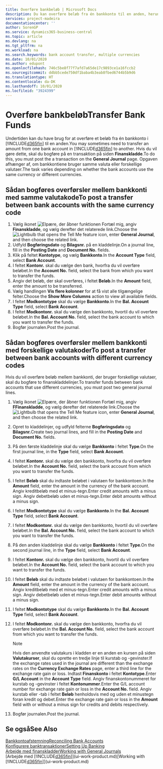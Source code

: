 ```yaml
---
title: Overføre bankbeløb | Microsoft Docs
description: Du kan overføre beløb fra én bankkonto til en anden, herunder forskellige valutaer, ved at bogføre transaktionen i finanskladden.
services: project-madeira
documentationcenter: ''
author: SorenGP
ms.service: dynamics365-business-central
ms.topic: article
ms.devlang: na
ms.tgt_pltfrm: na
ms.workload: na
ms.search.keywords: bank account transfer, multiple currencies
ms.date: 10/01/2020
ms.author: edupont
ms.openlocfilehash: 746c5be8f77f7afd7a65de17c9893ce1a16fccb2
ms.sourcegitcommit: ddbb5cede750df1baba4b3eab8fbed6744b5b9d6
ms.translationtype: HT
ms.contentlocale: da-DK
ms.lasthandoff: 10/01/2020
ms.locfileid: "3924399"
---
```

# <a name="transfer-bank-funds"></a><span data-ttu-id="51072-103">Overføre bankbeløb</span><span class="sxs-lookup"><span data-stu-id="51072-103">Transfer Bank Funds</span></span>
<span data-ttu-id="51072-104">Undertiden kan du have brug for at overføre et beløb fra én bankkonto i [!INCLUDE[d365fin](includes/d365fin_md.md)] til en anden.</span><span class="sxs-lookup"><span data-stu-id="51072-104">You may sometimes need to transfer an amount from one bank account in [!INCLUDE[d365fin](includes/d365fin_md.md)] to another.</span></span> <span data-ttu-id="51072-105">Hvis du vil gøre dette, skal du bogføre på en transaktion på siden **Finanskladde**.</span><span class="sxs-lookup"><span data-stu-id="51072-105">To do this, you must post the a transaction on the **General Journal** page.</span></span> <span data-ttu-id="51072-106">Opgaven afhænger af, om bankkontiene bruger samme valuta eller forskellige valutaer.</span><span class="sxs-lookup"><span data-stu-id="51072-106">The task varies depending on whether the bank accounts use the same currency or different currencies.</span></span>

## <a name="to-post-a-transfer-between-bank-accounts-with-the-same-currency-code"></a><span data-ttu-id="51072-107">Sådan bogføres overførsler mellem bankkonti med samme valutakode</span><span class="sxs-lookup"><span data-stu-id="51072-107">To post a transfer between bank accounts with the same currency code</span></span>
1. <span data-ttu-id="51072-108">Vælg ikonet ![Elpære, der åbner funktionen Fortæl mig](media/ui-search/search_small.png "Fortæl mig, hvad du vil foretage dig"), angiv **Finanskladde**, og vælg derefter det relaterede link.</span><span class="sxs-lookup"><span data-stu-id="51072-108">Choose the ![Lightbulb that opens the Tell Me feature](media/ui-search/search_small.png "Tell me what you want to do") icon, enter **General Journal**, and then choose the related link.</span></span>
2. <span data-ttu-id="51072-109">Udfyld **Bogføringsdato** og **Bilagsnr.** på en kladdelinje.</span><span class="sxs-lookup"><span data-stu-id="51072-109">On a journal line, fill in the **Posting Date** and **Document No.** fields.</span></span>
3. <span data-ttu-id="51072-110">Klik på feltet **Kontotype**, og vælg **Bankkonto**.</span><span class="sxs-lookup"><span data-stu-id="51072-110">In the **Account Type** field, select **Bank Account**.</span></span>
4. <span data-ttu-id="51072-111">I feltet **Kontonr.** skal du vælge den bank, hvorfra du vil overføre beløbet.</span><span class="sxs-lookup"><span data-stu-id="51072-111">In the **Account No.** field, select the bank from which you want to transfer the funds.</span></span>
5. <span data-ttu-id="51072-112">Angiv det beløb, der skal overføres, i feltet **Beløb**.</span><span class="sxs-lookup"><span data-stu-id="51072-112">In the **Amount** field, enter the amount to be transferred.</span></span>
6. <span data-ttu-id="51072-113">Vælg handlingen **Vis flere kolonner** for at få vist alle tilgængelige felter.</span><span class="sxs-lookup"><span data-stu-id="51072-113">Choose the **Show More Columns** action to view all available fields.</span></span>
7. <span data-ttu-id="51072-114">I feltet **Modkontotype** skal du vælge **Bankkonto**.</span><span class="sxs-lookup"><span data-stu-id="51072-114">In the **Bal. Account Type** field, select **Bank Account**.</span></span>
8. <span data-ttu-id="51072-115">I feltet **Modkontonr.** skal du vælge den bankkonto, hvortil du vil overføre beløbet.</span><span class="sxs-lookup"><span data-stu-id="51072-115">In the **Bal. Account No.** field, select the bank account to which you want to transfer the funds.</span></span>
9. <span data-ttu-id="51072-116">Bogfør journalen.</span><span class="sxs-lookup"><span data-stu-id="51072-116">Post the journal.</span></span>

## <a name="to-post-a-transfer-between-bank-accounts-with-different-currency-codes"></a><span data-ttu-id="51072-117">Sådan bogføres overførsler mellem bankkonti med forskellige valutakoder</span><span class="sxs-lookup"><span data-stu-id="51072-117">To post a transfer between bank accounts with different currency codes</span></span>
<span data-ttu-id="51072-118">Hvis du vil overføre beløb mellem bankkonti, der bruger forskellige valutaer, skal du bogføre to finanskladdelinjer.</span><span class="sxs-lookup"><span data-stu-id="51072-118">To transfer funds between bank accounts that use different currencies, you must post two general journal lines.</span></span>

1. <span data-ttu-id="51072-119">Vælg ikonet ![Elpære, der åbner funktionen Fortæl mig](media/ui-search/search_small.png "Fortæl mig, hvad du vil foretage dig"), angiv **FFinanskladde**, og vælg derefter det relaterede link.</span><span class="sxs-lookup"><span data-stu-id="51072-119">Choose the ![Lightbulb that opens the Tell Me feature](media/ui-search/search_small.png "Tell me what you want to do") icon, enter **General Journal**, and then choose the related link.</span></span>
2. <span data-ttu-id="51072-120">Opret to kladdelinjer, og udfyld felterne **Bogføringsdato** og **Bilagsnr.**</span><span class="sxs-lookup"><span data-stu-id="51072-120">Create two journal lines, and fill in the **Posting Date** and **Document No.** fields.</span></span>
3. <span data-ttu-id="51072-121">På den første kladdelinje skal du vælge **Bankkonto** i feltet **Type**.</span><span class="sxs-lookup"><span data-stu-id="51072-121">On the first journal line, in the **Type** field, select **Bank Account**.</span></span>
4. <span data-ttu-id="51072-122">I feltet **Kontonr.** skal du vælge den bankkonto, hvorfra du vil overføre beløbet.</span><span class="sxs-lookup"><span data-stu-id="51072-122">In the **Account No.** field, select the bank account from which you want to transfer the funds.</span></span>
5. <span data-ttu-id="51072-123">I feltet **Beløb** skal du indtaste beløbet i valutaen for bankkontoen.</span><span class="sxs-lookup"><span data-stu-id="51072-123">In the **Amount** field, enter the amount in the currency of the bank account.</span></span> <span data-ttu-id="51072-124">Angiv kreditbeløb med et minus-tegn.</span><span class="sxs-lookup"><span data-stu-id="51072-124">Enter credit amounts with a minus sign.</span></span> <span data-ttu-id="51072-125">Angiv debetbeløb uden et minus-tegn.</span><span class="sxs-lookup"><span data-stu-id="51072-125">Enter debit amounts without a minus sign.</span></span>
6. <span data-ttu-id="51072-126">I feltet **Modkontotype** skal du vælge **Bankkonto**.</span><span class="sxs-lookup"><span data-stu-id="51072-126">In the **Bal. Account Type** field, select **Bank Account**.</span></span>
7. <span data-ttu-id="51072-127">I feltet **Modkontonr.** skal du vælge den bankkonto, hvortil du vil overføre beløbet.</span><span class="sxs-lookup"><span data-stu-id="51072-127">In the **Bal. Account No.** field, select the bank account to which you want to transfer the funds.</span></span>
8. <span data-ttu-id="51072-128">På den anden kladdelinje skal du vælge **Bankkonto** i feltet **Type**.</span><span class="sxs-lookup"><span data-stu-id="51072-128">On the second journal line, in the **Type** field, select **Bank Account**.</span></span>
9. <span data-ttu-id="51072-129">I feltet **Kontonr.** skal du vælge den bankkonto, hvortil du vil overføre beløbet.</span><span class="sxs-lookup"><span data-stu-id="51072-129">In the **Account No.** field, select the bank account to which you want to transfer the funds.</span></span>
10. <span data-ttu-id="51072-130">I feltet **Beløb** skal du indtaste beløbet i valutaen for bankkontoen.</span><span class="sxs-lookup"><span data-stu-id="51072-130">In the **Amount** field, enter the amount in the currency of the bank account.</span></span> <span data-ttu-id="51072-131">Angiv kreditbeløb med et minus-tegn.</span><span class="sxs-lookup"><span data-stu-id="51072-131">Enter credit amounts with a minus sign.</span></span> <span data-ttu-id="51072-132">Angiv debetbeløb uden et minus-tegn.</span><span class="sxs-lookup"><span data-stu-id="51072-132">Enter debit amounts without a minus sign.</span></span>
11. <span data-ttu-id="51072-133">I feltet **Modkontotype** skal du vælge **Bankkonto**.</span><span class="sxs-lookup"><span data-stu-id="51072-133">In the **Bal. Account Type** field, select **Bank Account**.</span></span>  
12. <span data-ttu-id="51072-134">I feltet **Modkontonr.** skal du vælge den bankkonto, hvorfra du vil overføre beløbet.</span><span class="sxs-lookup"><span data-stu-id="51072-134">In the **Bal. Account No.** field, select the bank account from which you want to transfer the funds.</span></span>

    > [!NOTE]  
    > <span data-ttu-id="51072-135">Hvis den anvendte valutakurs i kladden er en anden en kursen på siden **Valutakurser**, skal du oprette en tredje linje til kurstab og -gevinster.</span><span class="sxs-lookup"><span data-stu-id="51072-135">If the exchange rates used in the journal are different than the exchange rates on the **Currency Exchange Rates** page, enter a third line for the exchange rate gain or loss.</span></span> <span data-ttu-id="51072-136">Indtast **Finanskonto** i feltet **Kontotype**.</span><span class="sxs-lookup"><span data-stu-id="51072-136">Enter **G/L Account** in the **Account Type** field.</span></span> <span data-ttu-id="51072-137">Angiv finanskontonummeret for kurstab og -gevinster i feltet **Kontonummer**.</span><span class="sxs-lookup"><span data-stu-id="51072-137">Enter the G/L account number for exchange rate gain or loss in the **Account No.** field.</span></span> <span data-ttu-id="51072-138">Angiv kurstab eller -tab i feltet **Beløb** henholdsvis med og uden et minustegn foran kredit og debet.</span><span class="sxs-lookup"><span data-stu-id="51072-138">Enter the exchange rate gain or loss in the **Amount** field with or without a minus sign for credits and debits respectively.</span></span>
13. <span data-ttu-id="51072-139">Bogfør journalen.</span><span class="sxs-lookup"><span data-stu-id="51072-139">Post the journal.</span></span>

## <a name="see-also"></a><span data-ttu-id="51072-140">Se også</span><span class="sxs-lookup"><span data-stu-id="51072-140">See Also</span></span>
[<span data-ttu-id="51072-141">Bankkontoafstemning</span><span class="sxs-lookup"><span data-stu-id="51072-141">Reconciling Bank Accounts</span></span>](bank-manage-bank-accounts.md)  
[<span data-ttu-id="51072-142">Konfigurere banktransaktioner</span><span class="sxs-lookup"><span data-stu-id="51072-142">Setting Up Banking</span></span>](bank-setup-banking.md)  
[<span data-ttu-id="51072-143">Arbejde med finanskladder</span><span class="sxs-lookup"><span data-stu-id="51072-143">Working with General Journals</span></span>](ui-work-general-journals.md)  
<span data-ttu-id="51072-144">[Arbejde med [!INCLUDE[d365fin](includes/d365fin_md.md)]](ui-work-product.md)</span><span class="sxs-lookup"><span data-stu-id="51072-144">[Working with [!INCLUDE[d365fin](includes/d365fin_md.md)]](ui-work-product.md)</span></span>
